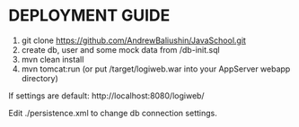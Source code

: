 DEPLOYMENT GUIDE
=================

1. git clone https://github.com/AndrewBaliushin/JavaSchool.git
2. create db, user and some mock data from /db-init.sql
3. mvn clean install
4. mvn tomcat:run       (or put /target/logiweb.war into your AppServer webapp directory)

If settings are default: http://localhost:8080/logiweb/ 

Edit ./persistence.xml to change db connection settings.
